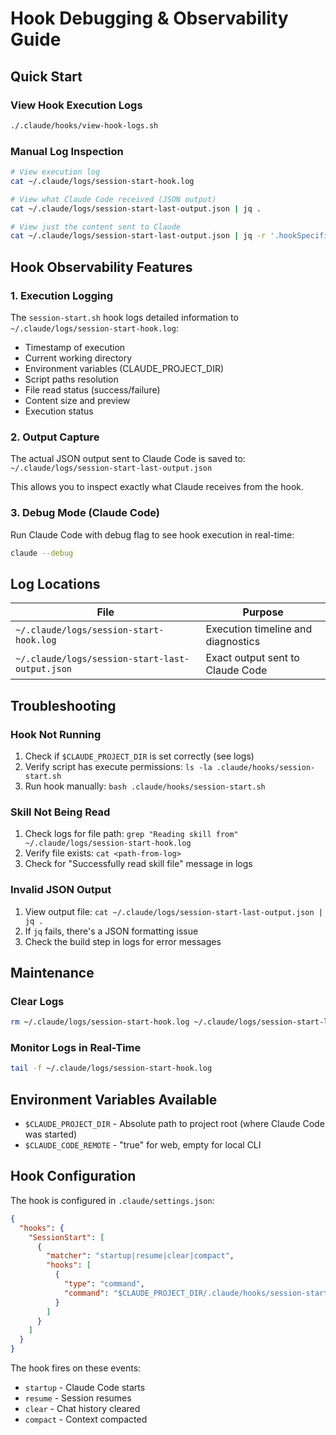 # Hook Debugging & Observability Guide

## Quick Start

### View Hook Execution Logs

```bash
./.claude/hooks/view-hook-logs.sh
```

### Manual Log Inspection

```bash
# View execution log
cat ~/.claude/logs/session-start-hook.log

# View what Claude Code received (JSON output)
cat ~/.claude/logs/session-start-last-output.json | jq .

# View just the content sent to Claude
cat ~/.claude/logs/session-start-last-output.json | jq -r '.hookSpecificOutput.additionalContext'
```

## Hook Observability Features

### 1. Execution Logging
The `session-start.sh` hook logs detailed information to `~/.claude/logs/session-start-hook.log`:

- Timestamp of execution
- Current working directory
- Environment variables (CLAUDE_PROJECT_DIR)
- Script paths resolution
- File read status (success/failure)
- Content size and preview
- Execution status

### 2. Output Capture
The actual JSON output sent to Claude Code is saved to:
`~/.claude/logs/session-start-last-output.json`

This allows you to inspect exactly what Claude receives from the hook.

### 3. Debug Mode (Claude Code)
Run Claude Code with debug flag to see hook execution in real-time:

```bash
claude --debug
```

## Log Locations

| File | Purpose |
|------|---------|
| `~/.claude/logs/session-start-hook.log` | Execution timeline and diagnostics |
| `~/.claude/logs/session-start-last-output.json` | Exact output sent to Claude Code |

## Troubleshooting

### Hook Not Running
1. Check if `$CLAUDE_PROJECT_DIR` is set correctly (see logs)
2. Verify script has execute permissions: `ls -la .claude/hooks/session-start.sh`
3. Run hook manually: `bash .claude/hooks/session-start.sh`

### Skill Not Being Read
1. Check logs for file path: `grep "Reading skill from" ~/.claude/logs/session-start-hook.log`
2. Verify file exists: `cat <path-from-log>`
3. Check for "Successfully read skill file" message in logs

### Invalid JSON Output
1. View output file: `cat ~/.claude/logs/session-start-last-output.json | jq .`
2. If `jq` fails, there's a JSON formatting issue
3. Check the build step in logs for error messages

## Maintenance

### Clear Logs

```bash
rm ~/.claude/logs/session-start-hook.log ~/.claude/logs/session-start-last-output.json
```

### Monitor Logs in Real-Time

```bash
tail -f ~/.claude/logs/session-start-hook.log
```

## Environment Variables Available

- `$CLAUDE_PROJECT_DIR` - Absolute path to project root (where Claude Code was started)
- `$CLAUDE_CODE_REMOTE` - "true" for web, empty for local CLI

## Hook Configuration

The hook is configured in `.claude/settings.json`:

```json
{
  "hooks": {
    "SessionStart": [
      {
        "matcher": "startup|resume|clear|compact",
        "hooks": [
          {
            "type": "command",
            "command": "$CLAUDE_PROJECT_DIR/.claude/hooks/session-start.sh"
          }
        ]
      }
    ]
  }
}
```

The hook fires on these events:
- `startup` - Claude Code starts
- `resume` - Session resumes
- `clear` - Chat history cleared
- `compact` - Context compacted
